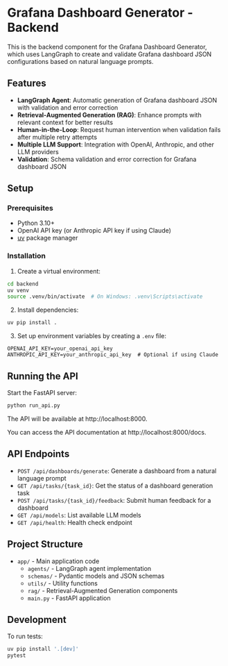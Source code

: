 # Grafana Dashboard Generator - Backend

This is the backend component for the Grafana Dashboard Generator, which uses LangGraph to create and validate Grafana dashboard JSON configurations based on natural language prompts.

## Features

- **LangGraph Agent**: Automatic generation of Grafana dashboard JSON with validation and error correction
- **Retrieval-Augmented Generation (RAG)**: Enhance prompts with relevant context for better results
- **Human-in-the-Loop**: Request human intervention when validation fails after multiple retry attempts
- **Multiple LLM Support**: Integration with OpenAI, Anthropic, and other LLM providers
- **Validation**: Schema validation and error correction for Grafana dashboard JSON

## Setup

### Prerequisites

- Python 3.10+
- OpenAI API key (or Anthropic API key if using Claude)
- [uv](https://github.com/astral-sh/uv) package manager

### Installation

1. Create a virtual environment:

```bash
cd backend
uv venv
source .venv/bin/activate  # On Windows: .venv\Scripts\activate
```

2. Install dependencies:

```bash
uv pip install .
```

3. Set up environment variables by creating a `.env` file:

```
OPENAI_API_KEY=your_openai_api_key
ANTHROPIC_API_KEY=your_anthropic_api_key  # Optional if using Claude
```

## Running the API

Start the FastAPI server:

```bash
python run_api.py
```

The API will be available at http://localhost:8000.

You can access the API documentation at http://localhost:8000/docs.

## API Endpoints

- `POST /api/dashboards/generate`: Generate a dashboard from a natural language prompt
- `GET /api/tasks/{task_id}`: Get the status of a dashboard generation task
- `POST /api/tasks/{task_id}/feedback`: Submit human feedback for a dashboard
- `GET /api/models`: List available LLM models
- `GET /api/health`: Health check endpoint

## Project Structure

- `app/` - Main application code
  - `agents/` - LangGraph agent implementation
  - `schemas/` - Pydantic models and JSON schemas
  - `utils/` - Utility functions
  - `rag/` - Retrieval-Augmented Generation components
  - `main.py` - FastAPI application

## Development

To run tests:

```bash
uv pip install '.[dev]'
pytest
```
